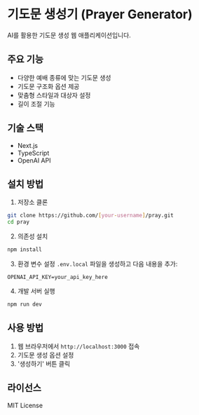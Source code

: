 # 기도문 생성기 (Prayer Generator)

AI를 활용한 기도문 생성 웹 애플리케이션입니다.

## 주요 기능

- 다양한 예배 종류에 맞는 기도문 생성
- 기도문 구조화 옵션 제공
- 맞춤형 스타일과 대상자 설정
- 길이 조절 기능

## 기술 스택

- Next.js
- TypeScript
- OpenAI API

## 설치 방법

1. 저장소 클론
```bash
git clone https://github.com/[your-username]/pray.git
cd pray
```

2. 의존성 설치
```bash
npm install
```

3. 환경 변수 설정
`.env.local` 파일을 생성하고 다음 내용을 추가:
```
OPENAI_API_KEY=your_api_key_here
```

4. 개발 서버 실행
```bash
npm run dev
```

## 사용 방법

1. 웹 브라우저에서 `http://localhost:3000` 접속
2. 기도문 생성 옵션 설정
3. '생성하기' 버튼 클릭

## 라이선스

MIT License 